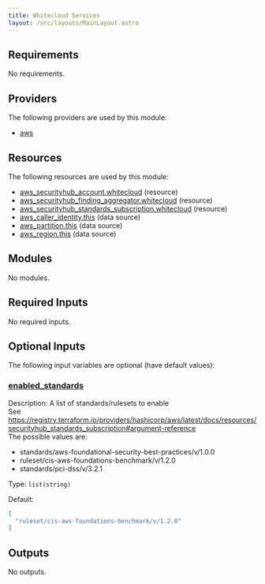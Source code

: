 ```yaml
---
title: Whitecloud Services
layout: /src/layouts/MainLayout.astro
---
```




## Requirements

No requirements.

## Providers

The following providers are used by this module:

- <a name="provider_aws"></a> [aws](#provider\_aws)

## Resources

The following resources are used by this module:

- [aws_securityhub_account.whitecloud](https://registry.terraform.io/providers/hashicorp/aws/latest/docs/resources/securityhub_account) (resource)
- [aws_securityhub_finding_aggregator.whitecloud](https://registry.terraform.io/providers/hashicorp/aws/latest/docs/resources/securityhub_finding_aggregator) (resource)
- [aws_securityhub_standards_subscription.whitecloud](https://registry.terraform.io/providers/hashicorp/aws/latest/docs/resources/securityhub_standards_subscription) (resource)
- [aws_caller_identity.this](https://registry.terraform.io/providers/hashicorp/aws/latest/docs/data-sources/caller_identity) (data source)
- [aws_partition.this](https://registry.terraform.io/providers/hashicorp/aws/latest/docs/data-sources/partition) (data source)
- [aws_region.this](https://registry.terraform.io/providers/hashicorp/aws/latest/docs/data-sources/region) (data source)

## Modules

No modules.

## Required Inputs

No required inputs.

## Optional Inputs

The following input variables are optional (have default values):

### <a name="input_enabled_standards"></a> [enabled\_standards](#input\_enabled\_standards)

Description: A list of standards/rulesets to enable  
See https://registry.terraform.io/providers/hashicorp/aws/latest/docs/resources/securityhub_standards_subscription#argument-reference  
The possible values are:
  - standards/aws-foundational-security-best-practices/v/1.0.0
  - ruleset/cis-aws-foundations-benchmark/v/1.2.0
  - standards/pci-dss/v/3.2.1

Type: `list(string)`

Default:

```json
[
  "ruleset/cis-aws-foundations-benchmark/v/1.2.0"
]
```

## Outputs

No outputs.



